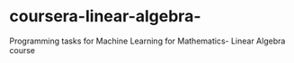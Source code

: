 # coursera-linear-algebra-
Programming tasks for Machine Learning for Mathematics- Linear Algebra course
